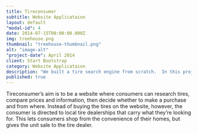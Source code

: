 ```yaml
---
title: Tireconsumer
subtitle: Website Applicataion
layout: default
"modal-id": 4
date: 2014-07-15T00:00:00.000Z
img: treehouse.png
thumbnail: "treehouse-thumbnail.png"
alt: "image-alt"
"project-date": April 2014
client: Start Bootstrap
category: Website Applicataion
description: "We built a tire search engine from scratch.  In this project we needed to take a huge dataset of tires and automobiles and build a user-friendly search engine around the data."
published: true
---
```


Tireconsumer’s aim is to be a website where consumers can research tires, compare prices and information, then decide whether to make a purchase and from where. Instead of buying the tires on the website, however, the consumer is directed to local tire dealerships that carry what they’re looking for. This lets consumers shop from the convenience of their homes, but gives the unit sale to the tire dealer.
